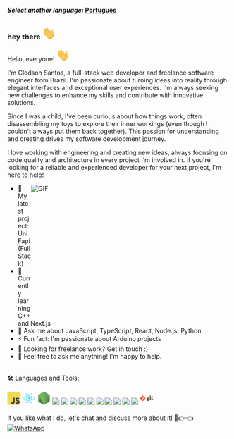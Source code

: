 
**_Select another language:_ [Português](https://github.com/Cledson96/Cledson96/blob/main/README-PT.md)**
##

### hey there  <img src="https://github.com/ABSphreak/ABSphreak/blob/master/gifs/Hi.gif" width="30">   

Hello, everyone! <img src="https://github.com/ABSphreak/ABSphreak/blob/master/gifs/Hi.gif" width="30">

I'm Cledson Santos, a full-stack web developer and freelance software engineer from Brazil. I'm passionate about turning ideas into reality through elegant interfaces and exceptional user experiences. I'm always seeking new challenges to enhance my skills and contribute with innovative solutions.

Since I was a child, I've been curious about how things work, often disassembling my toys to explore their inner workings (even though I couldn't always put them back together). This passion for understanding and creating drives my software development journey.

I love working with engineering and creating new ideas, always focusing on code quality and architecture in every project I'm involved in. If you're looking for a reliable and experienced developer for your next project, I'm here to help!

<img align="right" alt="GIF" src="https://becode.com.br/wp-content/uploads/2017/05/Come%C3%A7ar-com-Java.gif" width="450" height="300" />

- 🔭 My latest project: UniFapi (FullStack)
- 🌱 Currently learning C++ and Next.js
- 💬 Ask me about JavaScript, TypeScript, React, Node.js, Python
- ⚡ Fun fact: I'm passionate about Arduino projects
- 💼 Looking for freelance work? Get in touch :)
- 💬 Feel free to ask me anything! I'm happy to help.
<br>
🛠 Languages and Tools:
<br>
<br>
<code><img height="30" src="https://raw.githubusercontent.com/github/explore/80688e429a7d4ef2fca1e82350fe8e3517d3494d/topics/javascript/javascript.png"></code>
<code><img height="30" src="https://raw.githubusercontent.com/github/explore/80688e429a7d4ef2fca1e82350fe8e3517d3494d/topics/react/react.png"></code>
<code><img height="30" src="https://raw.githubusercontent.com/github/explore/80688e429a7d4ef2fca1e82350fe8e3517d3494d/topics/nodejs/nodejs.png"></code>
<code><img height="30" src="https://cdn.jsdelivr.net/gh/devicons/devicon/icons/typescript/typescript-original.svg"></code>
<code><img height="30" src="https://cdn.jsdelivr.net/gh/devicons/devicon/icons/python/python-original.svg"></code>
<code><img height="30" src="https://cdn.jsdelivr.net/gh/devicons/devicon/icons/postgresql/postgresql-original.svg"></code>
<code><img height="30" src="https://cdn.jsdelivr.net/gh/devicons/devicon/icons/mongodb/mongodb-original.svg"></code>
<code><img height="30" src="https://cdn.jsdelivr.net/gh/devicons/devicon/icons/php/php-original.svg"></code>
<code><img height="30" src="https://cdn.jsdelivr.net/gh/devicons/devicon/icons/laravel/laravel-plain.svg"></code>
<code><img height="30" src="https://cdn.jsdelivr.net/gh/devicons/devicon/icons/docker/docker-original.svg"></code>
<code><img height="30" src="https://cdn.jsdelivr.net/gh/devicons/devicon/icons/bootstrap/bootstrap-plain.svg"></code>
<code><img height="30" src="https://cdn.jsdelivr.net/gh/devicons/devicon/icons/html5/html5-original.svg"></code>
<code><img height="30" src="https://cdn.jsdelivr.net/gh/devicons/devicon/icons/css3/css3-original.svg"></code>
<code><img height="30" src="https://raw.githubusercontent.com/github/explore/80688e429a7d4ef2fca1e82350fe8e3517d3494d/topics/git/git.png"></code>
<br>
<br>
If you like what I do, let's chat and discuss more about it! 🥺👉👈
<br>
<a href="https://wa.me/41997975542" target="_blank"><img src="https://pousadabomsono.files.wordpress.com/2021/12/whatsapp-logo-png-sem-fundo-transparente.png" alt="WhatsApp" width="50" ></a>






